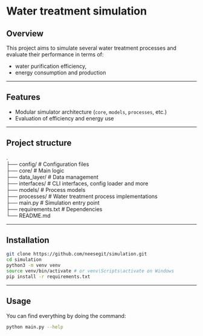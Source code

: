 # Water treatment simulation

## Overview

This project aims to simulate several water treatment processes and evaluate their performance in terms of:
- water purification efficiency,
- energy consumption and production

---

## Features
- Modular simulator architecture (`core`, `models`, `processes`, etc.)
- Evaluation of efficiency and energy use

---

## Project structure
. <br>
├── config/ # Configuration files <br>
├── core/ # Main logic <br>
├── data_layer/ # Data management <br>
├── interfaces/ # CLI interfaces, config loader and more <br>
├── models/ # Process models <br>
├── processes/ # Water treatment process implementations <br>
├── main.py # Simulation entry point <br> 
├── requirements.txt # Dependencies <br>
└── README.md <br>

---

## Installation

```bash
git clone https://github.com/neesegit/simulation.git
cd simulation
python3 -m venv venv
source venv/bin/activate # or venv\Scripts\activate on Windows
pip install -r requirements.txt
```

---

## Usage

You can find everything by doing the command:
```bash
python main.py --help
```

